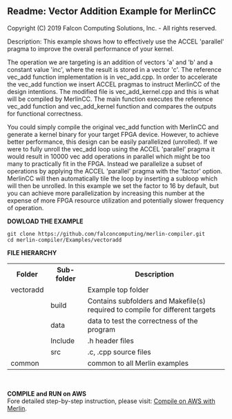 ## Readme: Vector Addition Example for MerlinCC
Copyright (C) 2019 Falcon Computing Solutions, Inc. - All rights reserved.

Description:
This example shows how to effectively use the ACCEL 'parallel' pragma to 
improve the overall performance of your kernel. 

The operation we are targeting is an addition of vectors 'a' and 'b' and a 
constant value 'inc', where the result is stored in a vector 'c'.
The reference vec_add function implementation is in vec_add.cpp. In order to 
accelerate the vec_add function we insert ACCEL pragmas to instruct MerlinCC 
of the design intentions. The modified file is vec_add_kernel.cpp and this is 
what will be compiled by MerlinCC. The main function executes the reference 
vec_add function and vec_add_kernel function and compares the outputs for 
functional correctness. 

You could simply compile the original vec_add function with MerlinCC and 
generate a kernel binary for your target FPGA device. However, to achieve 
better performance, this design can be easily parallelized (unrolled). If we
were to fully unroll the vec_add loop using the ACCEL 'parallel' pragma it 
would result in 10000 vec add operations in parallel which might be too many 
to practically fit in the FPGA. Instead we parallelize a subset of operations 
by applying the ACCEL 'parallel' pragma with the 'factor' option. MerlinCC
will then automatically tile the loop by inserting a subloop which will then 
be unrolled. In this example we set the factor to 16 by default, but you can 
achieve more parallelization by increasing this number at the expense of more 
FPGA resource utilization and potentially slower frequency of operation.

**DOWLOAD THE EXAMPLE**<br>
```
git clone https://github.com/falconcomputing/merlin-compiler.git
cd merlin-compiler/Examples/vectoradd
```

**FILE HIERARCHY**<br>
<TABLE>
 <TR><TH>Folder</TH><TH>Sub-folder</TH><TH>Description</TH></TR>
 <TR><TD>vectoradd</TD><TD>     </TD><TD>Example top folder</TD></TR>
 <TR><TD>      </TD><TD>build</TD><TD>Contains subfolders and Makefile(s) required to compile for different targets</TD></TR>
 <TR><TD>      </TD><TD>data</TD><TD>data to test the correctness of the program</TD></TR>
 <TR><TD>      </TD><TD>Include</TD><TD>.h  header files</TD></TR>
 <TR><TD>      </TD><TD>src</TD><TD>.c, .cpp source files</TD></TR>
 <TR><TD>common</TD></TD>   <TD><TD>common to all Merlin examples</TD></TR>
</TABLE>
 
<br>

**COMPILE and RUN on AWS**<br>
Fore detailed step-by-step instruction, please visit: <a href="COMPILE.md">Compile on AWS with Merlin</a>.
